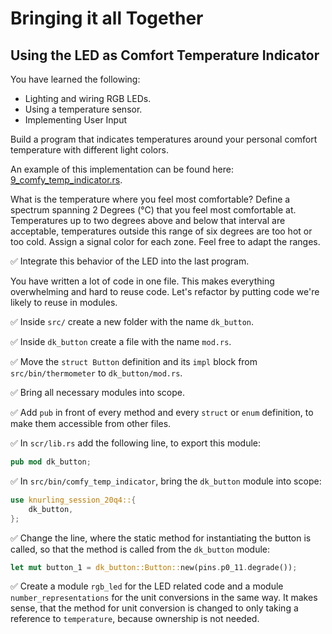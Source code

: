 # Bringing it all Together

## Using the LED as Comfort Temperature Indicator

You have learned the following:
* Lighting and wiring RGB LEDs.
* Using a temperature sensor.
* Implementing User Input

Build a program that indicates temperatures around your personal comfort temperature with different light colors. 

An example of this implementation can be found here: [9_comfy_temp_indicator.rs](https://github.com/knurling-rs/knurling-session-20q4/blob/main/code/src/bin/9_comfy_temp_indicator.rs).

What is the temperature where you feel most comfortable?
Define a spectrum spanning 2 Degrees (°C) that you feel most comfortable at. Temperatures up to two degrees above and below that interval are acceptable, temperatures outside this range of six degrees are too hot or too cold. Assign a signal color for each zone. Feel free to adapt the ranges. 

✅ Integrate this behavior of the LED into the last program. 

You have written a lot of code in one file. This makes everything overwhelming and hard to reuse code. Let's refactor by putting code we're likely to reuse in modules.

✅ Inside `src/` create a new folder with the name `dk_button`.

✅ Inside `dk_button` create a file with the name `mod.rs`.

✅ Move the `struct Button` definition and its `impl` block from `src/bin/thermometer` to `dk_button/mod.rs`.

✅ Bring all necessary modules into scope.

✅ Add `pub` in front of every method and every `struct` or `enum` definition, to make them accessible from other files. 

✅ In `scr/lib.rs` add the following line, to export this module:

```rust
pub mod dk_button;
```

✅ In `src/bin/comfy_temp_indicator`, bring the `dk_button` module into scope:

```rust
use knurling_session_20q4::{
    dk_button, 
};
```

✅ Change the line, where the static method for instantiating the button is called, so that the method is called from the `dk_button` module:

```rust
let mut button_1 = dk_button::Button::new(pins.p0_11.degrade());
```

✅ Create a module `rgb_led` for the LED related code and a module `number_representations` for the unit conversions in the same way. It makes sense, that the method for unit conversion is changed to only taking a reference to `temperature`, because ownership is not needed. 
